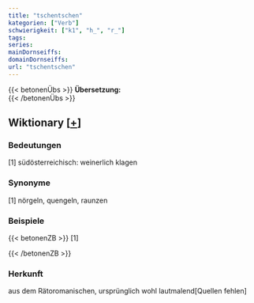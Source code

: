 ```yaml
---
title: "tschentschen"
kategorien: ["Verb"]
schwierigkeit: ["k1", "h_", "r_"]
tags:
series:
mainDornseiffs:
domainDornseiffs:
url: "tschentschen"
---
```


{{< betonenÜbs >}}
**Übersetzung:**  
{{< /betonenÜbs >}}

## Wiktionary [[+](https://de.wiktionary.org/wiki/tschentschen)]

### Bedeutungen
[1] südösterreichisch: weinerlich klagen  

### Synonyme
[1] nörgeln, quengeln, raunzen  

### Beispiele
{{< betonenZB >}}
[1]  

{{< /betonenZB >}}
### Herkunft
aus dem Rätoromanischen, ursprünglich wohl lautmalend[Quellen fehlen]  


